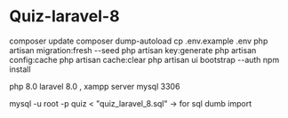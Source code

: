 # Quiz-laravel-8

composer update
composer dump-autoload 
cp .env.example .env
php artisan migration:fresh --seed
php artisan key:generate
php artisan config:cache
php artisan cache:clear
php artisan ui bootstrap --auth
npm install

php 8.0 laravel 8.0 , xampp server mysql 3306 


mysql -u root -p quiz < "quiz_laravel_8.sql" -> for sql dumb import